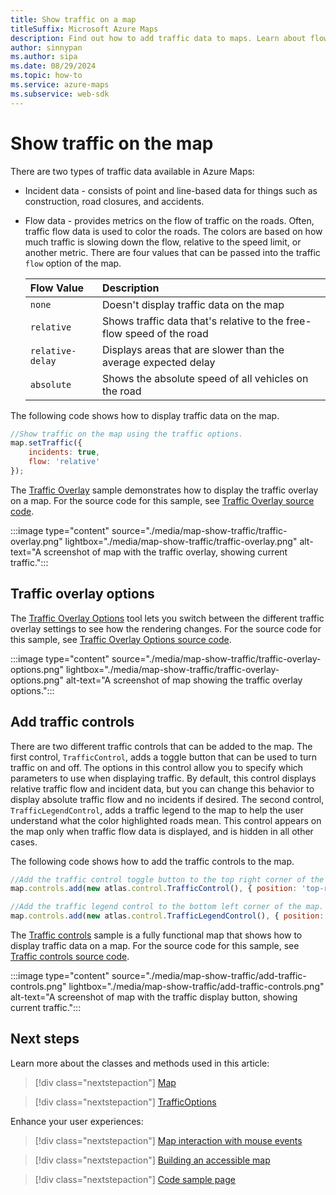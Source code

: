 ```yaml
---
title: Show traffic on a map
titleSuffix: Microsoft Azure Maps
description: Find out how to add traffic data to maps. Learn about flow data, and see how to use the Azure Maps Web SDK to add incident data and flow data to maps.
author: sinnypan
ms.author: sipa
ms.date: 08/29/2024
ms.topic: how-to
ms.service: azure-maps
ms.subservice: web-sdk
---
```


# Show traffic on the map

There are two types of traffic data available in Azure Maps:

- Incident data - consists of point and line-based data for things such as construction, road closures, and accidents.
- Flow data - provides metrics on the flow of traffic on the roads. Often, traffic flow data is used to color the roads. The colors are based on how much traffic is slowing down the flow, relative to the speed limit, or another metric. There are four values that can be passed into the traffic `flow` option of the map.

    |Flow Value | Description|
    | :-- | :-- |
    | `none` | Doesn't display traffic data on the map |
    | `relative` | Shows traffic data that's relative to the free-flow speed of the road |
    | `relative-delay` | Displays areas that are slower than the average expected delay |
    | `absolute` | Shows the absolute speed of all vehicles on the road |

The following code shows how to display traffic data on the map.

```javascript
//Show traffic on the map using the traffic options.
map.setTraffic({
    incidents: true,
    flow: 'relative'
});
```

The [Traffic Overlay] sample demonstrates how to display the traffic overlay on a map. For the source code for this sample, see [Traffic Overlay source code].

:::image type="content" source="./media/map-show-traffic/traffic-overlay.png" lightbox="./media/map-show-traffic/traffic-overlay.png" alt-text="A screenshot of map with the traffic overlay, showing current traffic.":::

<!--------------------------------------------------
> [!VIDEO //codepen.io/azuremaps/embed/WMLRPw/?height=500&theme-id=0&default-tab=js,result&embed-version=2&editable=true]
-------------------------------------------------->

## Traffic overlay options

The [Traffic Overlay Options] tool lets you switch between the different traffic overlay settings to see how the rendering changes. For the source code for this sample, see [Traffic Overlay Options source code].

:::image type="content" source="./media/map-show-traffic/traffic-overlay-options.png" lightbox="./media/map-show-traffic/traffic-overlay-options.png" alt-text="A screenshot of map showing the traffic overlay options.":::

<!--------------------------------------------------
> [!VIDEO //codepen.io/azuremaps/embed/RwbPqRY/?height=700&theme-id=0&default-tab=result]
-------------------------------------------------->

## Add traffic controls

There are two different traffic controls that can be added to the map. The first control, `TrafficControl`, adds a toggle button that can be used to turn traffic on and off. The options in this control allow you to specify which parameters to use when displaying traffic. By default, this control displays relative traffic flow and incident data, but you can change this behavior to display absolute traffic flow and no incidents if desired. The second control, `TrafficLegendControl`, adds a traffic legend to the map to help the user understand what the color highlighted roads mean. This control appears on the map only when traffic flow data is displayed, and is hidden in all other cases.

The following code shows how to add the traffic controls to the map.

```JavaScript
//Add the traffic control toggle button to the top right corner of the map.
map.controls.add(new atlas.control.TrafficControl(), { position: 'top-right' });

//Add the traffic legend control to the bottom left corner of the map.
map.controls.add(new atlas.control.TrafficLegendControl(), { position: 'bottom-left' });
```

The [Traffic controls] sample is a fully functional map that shows how to display traffic data on a map. For the source code for this sample, see [Traffic controls source code].

:::image type="content" source="./media/map-show-traffic/add-traffic-controls.png" lightbox="./media/map-show-traffic/add-traffic-controls.png" alt-text="A screenshot of map with the traffic display button, showing current traffic.":::

<!--------------------------------------------------
> [!VIDEO https://codepen.io/azuremaps/embed/ZEWaeLJ?height500&theme-id=0&default-tab=js,result&embed-version=2&editable=true]
-------------------------------------------------->

## Next steps

Learn more about the classes and methods used in this article:

> [!div class="nextstepaction"]
> [Map]

> [!div class="nextstepaction"]
> [TrafficOptions]

Enhance your user experiences:

> [!div class="nextstepaction"]
> [Map interaction with mouse events]

> [!div class="nextstepaction"]
> [Building an accessible map]

> [!div class="nextstepaction"]
> [Code sample page]

[Building an accessible map]: map-accessibility.md
[Code sample page]: https://samples.azuremaps.com/
[Map interaction with mouse events]: map-events.md
[Map]: /javascript/api/azure-maps-control/atlas.map
[Traffic controls source code]: https://github.com/Azure-Samples/AzureMapsCodeSamples/blob/main/Samples/Traffic/Traffic%20controls/Traffic%20controls.html
[Traffic controls]: https://samples.azuremaps.com/traffic/traffic-controls
[Traffic Overlay Options source code]: https://github.com/Azure-Samples/AzureMapsCodeSamples/blob/main/Samples/Traffic/Traffic%20Overlay%20Options/Traffic%20Overlay%20Options.html
[Traffic Overlay Options]: https://samples.azuremaps.com/traffic/traffic-overlay-options
[Traffic Overlay source code]: https://github.com/Azure-Samples/AzureMapsCodeSamples/blob/main/Samples/Traffic/Traffic%20Overlay/Traffic%20Overlay.html
[Traffic Overlay]: https://samples.azuremaps.com/traffic/traffic-overlay
[TrafficOptions]: /javascript/api/azure-maps-control/atlas.trafficoptions
